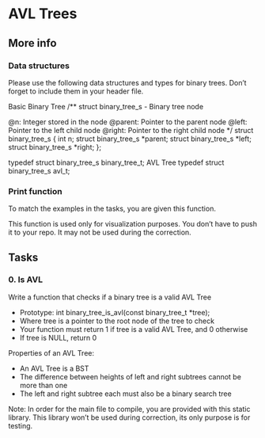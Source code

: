 # AVL Trees

## More info

### Data structures

Please use the following data structures and types for binary trees. Don’t forget to include them in your header file.

Basic Binary Tree
/**
 struct binary_tree_s - Binary tree node
 
 @n: Integer stored in the node
 @parent: Pointer to the parent node
 @left: Pointer to the left child node
 @right: Pointer to the right child node
 */
struct binary_tree_s
{
    int n;
    struct binary_tree_s *parent;
    struct binary_tree_s *left;
    struct binary_tree_s *right;
};

typedef struct binary_tree_s binary_tree_t;
AVL Tree
typedef struct binary_tree_s avl_t;

### Print function

To match the examples in the tasks, you are given this function.

This function is used only for visualization purposes. You don’t have to push it to your repo. It may not be used during the correction.


## Tasks

### 0. Is AVL

Write a function that checks if a binary tree is a valid AVL Tree

- Prototype: int binary_tree_is_avl(const binary_tree_t *tree);
- Where tree is a pointer to the root node of the tree to check
- Your function must return 1 if tree is a valid AVL Tree, and 0 otherwise
- If tree is NULL, return 0

Properties of an AVL Tree:

- An AVL Tree is a BST
- The difference between heights of left and right subtrees cannot be more than one
- The left and right subtree each must also be a binary search tree

Note: In order for the main file to compile, you are provided with this static library. This library won’t be used during correction, its only purpose is for testing.
